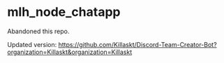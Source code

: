 # mlh_node_chatapp

Abandoned this repo.

Updated version: https://github.com/Killaskt/Discord-Team-Creator-Bot?organization=Killaskt&organization=Killaskt
